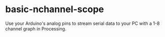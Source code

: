 basic-nchannel-scope
====================

Use your Arduino's analog pins to stream serial data to your PC with a 1-8 channel graph in Processing.
